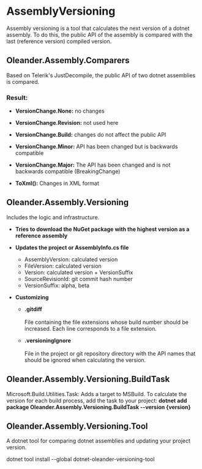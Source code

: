 # AssemblyVersioning

Assembly versioning is a tool that calculates the next version of a dotnet assembly. 
To do this, the public API of the assembly is compared with the last (reference version) compiled version.



## Oleander.Assembly.Comparers
Based on Telerik's JustDecompile, the public API of two dotnet assemblies is compared. 

### Result:
- **VersionChange.None:** no changes
- **VersionChange.Revision:** not used here
- **VersionChange.Build:** changes do not affect the public API
- **VersionChange.Minor:** API has been changed but is backwards compatible
- **VersionChange.Major:** The API has been changed and is not backwards compatible (BreakingChange)

- **ToXml():** Changes in XML format

## Oleander.Assembly.Versioning
Includes the logic and infrastructure.

- **Tries to download the NuGet package with the highest version as a reference assembly**
- **Updates the project or AssemblyInfo.cs file**
    - AssemblyVersion: calculated version
    - FileVersion: calculated version
    - Version: calculated version + VersionSuffix
    - SourceRevisionId: git commit hash number 
    - VersionSuffix: alpha, beta

 - **Customizing**

     - **.gitdiff**<br><br> File containing the file extensions whose build number should be increased. Each line corresponds to a file extension.

     - **.versioningIgnore**<br><br>
     File in the project or git repository directory with the API names that should be ignored when calculating the version.


## Oleander.Assembly.Versioning.BuildTask
Microsoft.Build.Utilities.Task: Adds a target to MSBuild. To calculate the version for each build process, add the task to your project: **dotnet add package Oleander.Assembly.Versioning.BuildTask --version {version\}**

## Oleander.Assembly.Versioning.Tool
A dotnet tool for comparing dotnet assemblies and updating your project version.

dotnet tool install --global dotnet-oleander-versioning-tool

